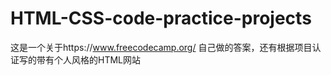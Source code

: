 # HTML-CSS-code-practice-projects
这是一个关于https://www.freecodecamp.org/
自己做的答案，还有根据项目认证写的带有个人风格的HTML网站
